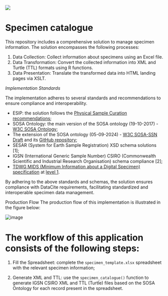 [![](https://img.shields.io/badge/doi-10.5281/zenodo.14517494-blue.svg)](https://doi.org/10.5281/zenodo.14517494)

# Specimen catalogue
This repository includes a comprehensive solution to manage specimen information. The solution encompasses the following processes:

1. Data Collection: Collect information about specimens using an Excel file.
2. Data Transformation: Convert the collected information into XML and Turtle (TTL) formats using R functions.
3. Data Presentation: Translate the transformed data into HTML landing pages via XSLT.

*Implementation Standards*

The implementation adheres to several standards and recommendations to ensure compliance and interoperability.

- ESIP: the solution follows the [Physical Sample Curation recommendations](https://wiki.esipfed.org/Physical_Sample_Curation);
- SOSA Ontology: the main version of the SOSA ontology (19-10-2017) - [W3C SOSA Ontology](https://www.w3.org/TR/vocab-ssn/);
- The extension of the SOSA ontology (05-09-2024) - [W3C SOSA-SSN Draft](https://w3c.github.io/sdw-sosa-ssn/ssn/) and its [GitHub repository](https://github.com/w3c/sdw-sosa-ssn?tab=readme-ov-file);
- SESAR (System for Earth Sample Registration) XSD schema solutions [1];
- IGSN (International Generic Sample Number) CSIRO (Commonwealth Scientific and Industrial Research Organisation) schema compliance [2];
- [TDWG MIDS (Minimum Information about a Digital Specimen) specification](https://github.com/tdwg/mids/blob/working-draft/current-draft%20/MIDS-definition-v0.17-13Jul2023.md) at [level 1](https://github.com/tdwg/mids/blob/working-draft/current-draft%20/MIDS-definition-v0.17-13Jul2023.md#42-information-elements-expected-at-mids-level-1).

By adhering to the above standards and schemas, the solution ensures compliance with DataCite requirements, facilitating standardized and interoperable specimen data management.

Production Flow
The production flow of this implementation is illustrated in the figure below:

![image](https://github.com/oggioniale/specimen_catalogue/assets/1393893/3363c96e-ac55-46bd-9c82-cf15348e4b0c)


# The workflow of this application consists of the following steps:

1. Fill the Spreadsheet: complete the `specimen_template.xlsx` spreadsheet with the relevant specimen information;

2. Generate XML and TTL: use the `specimen_catalogue()` function to generate IGSN CSIRO XML and TTL (Turtle) files based on the SOSA Ontology for each record present in the spreadsheet.
